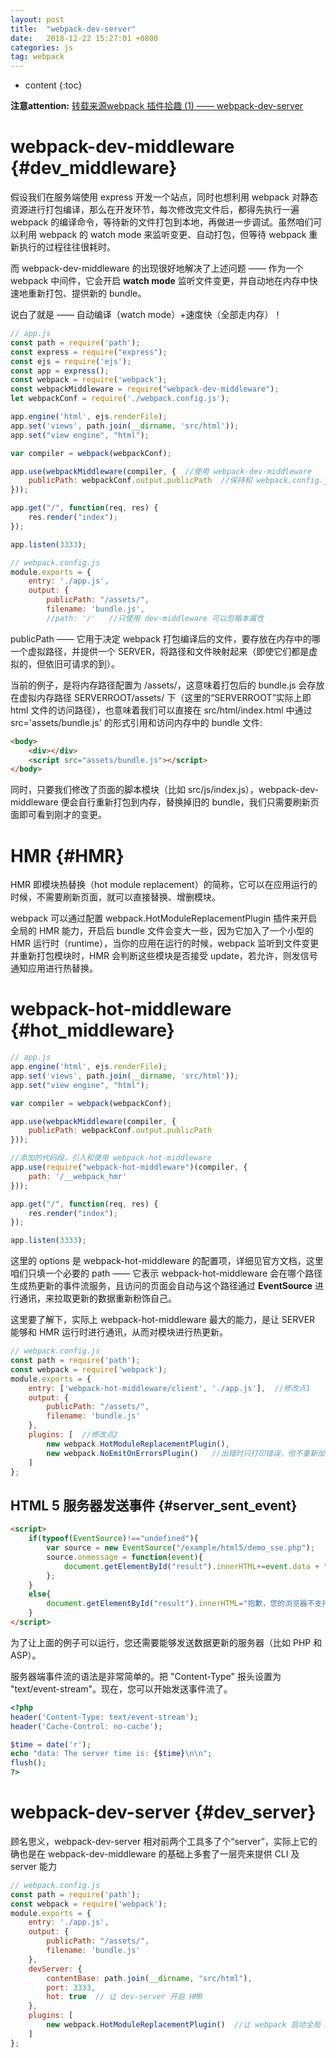 ```yaml
---
layout: post
title:  "webpack-dev-server"
date:   2018-12-22 15:27:01 +0800
categories: js
tag: webpack
---
```


* content
{:toc}

**注意attention:** [转载来源webpack 插件拾趣 (1) —— webpack-dev-server](https://www.cnblogs.com/vajoy/p/7000522.html)

webpack-dev-middleware			{#dev_middleware}
====================================

假设我们在服务端使用 express 开发一个站点，同时也想利用 webpack 对静态资源进行打包编译，那么在开发环节，每次修改完文件后，都得先执行一遍 webpack 的编译命令，等待新的文件打包到本地，再做进一步调试。虽然咱们可以利用 webpack 的 watch mode 来监听变更、自动打包，但等待 webpack 重新执行的过程往往很耗时。  

而 webpack-dev-middleware 的出现很好地解决了上述问题 —— 作为一个 webpack 中间件，它会开启 **watch mode** 监听文件变更，并自动地在内存中快速地重新打包、提供新的 bundle。  

说白了就是 —— 自动编译（watch mode）+速度快（全部走内存）！

```javascript
// app.js
const path = require('path');
const express = require("express");
const ejs = require('ejs');
const app = express();
const webpack = require('webpack');
const webpackMiddleware = require("webpack-dev-middleware");
let webpackConf = require('./webpack.config.js');

app.engine('html', ejs.renderFile);
app.set('views', path.join(__dirname, 'src/html'));
app.set("view engine", "html");

var compiler = webpack(webpackConf);

app.use(webpackMiddleware(compiler, {  //使用 webpack-dev-middleware
    publicPath: webpackConf.output.publicPath  //保持和 webpack.config.js 里的 publicPath 一致
}));

app.get("/", function(req, res) {
    res.render("index");
});

app.listen(3333);
```

```javascript
// webpack.config.js
module.exports = {
    entry: './app.js',
    output: {
        publicPath: "/assets/",
        filename: 'bundle.js',
        //path: '/'   //只使用 dev-middleware 可以忽略本属性
```

publicPath —— 它用于决定 webpack 打包编译后的文件，要存放在内存中的哪一个虚拟路径，并提供一个 SERVER，将路径和文件映射起来（即使它们都是虚拟的，但依旧可请求的到）。  

当前的例子，是将内存路径配置为 /assets/，这意味着打包后的 bundle.js 会存放在虚拟内存路径 SERVERROOT/assets/ 下（这里的“SERVERROOT”实际上即 html 文件的访问路径），也意味着我们可以直接在 src/html/index.html 中通过 src='assets/bundle.js' 的形式引用和访问内存中的 bundle 文件:  
```html
<body>
    <div></div>
    <script src="assets/bundle.js"></script>
</body>
```
同时，只要我们修改了页面的脚本模块（比如 src/js/index.js），webpack-dev-middleware 便会自行重新打包到内存，替换掉旧的 bundle，我们只需要刷新页面即可看到刚才的变更。  

HMR			{#HMR}
====================================

HMR 即模块热替换（hot module replacement）的简称，它可以在应用运行的时候，不需要刷新页面，就可以直接替换、增删模块。  

webpack 可以通过配置 webpack.HotModuleReplacementPlugin 插件来开启全局的 HMR 能力，开启后 bundle 文件会变大一些，因为它加入了一个小型的 HMR 运行时（runtime），当你的应用在运行的时候，webpack 监听到文件变更并重新打包模块时，HMR 会判断这些模块是否接受 update，若允许，则发信号通知应用进行热替换。  

webpack-hot-middleware 			{#hot_middleware}
====================================

```javascript
// app.js
app.engine('html', ejs.renderFile);
app.set('views', path.join(__dirname, 'src/html'));
app.set("view engine", "html");

var compiler = webpack(webpackConf);

app.use(webpackMiddleware(compiler, {
    publicPath: webpackConf.output.publicPath
}));

//添加的代码段，引入和使用 webpack-hot-middleware
app.use(require("webpack-hot-middleware")(compiler, {
    path: '/__webpack_hmr'
}));

app.get("/", function(req, res) {
    res.render("index");
});

app.listen(3333);
```

这里的 options 是 webpack-hot-middleware 的配置项，详细见官方文档，这里咱们只填一个必要的 path —— 它表示 webpack-hot-middleware 会在哪个路径生成热更新的事件流服务，且访问的页面会自动与这个路径通过 **EventSource** 进行通讯，来拉取更新的数据重新粉饰自己。  

这里要了解下，实际上 webpack-hot-middleware 最大的能力，是让 SERVER 能够和 HMR 运行时进行通讯，从而对模块进行热更新。  

```javascript
// webpack.config.js
const path = require('path');
const webpack = require('webpack');
module.exports = {
    entry: ['webpack-hot-middleware/client', './app.js'],  //修改点1
    output: {
        publicPath: "/assets/",
        filename: 'bundle.js'
    },
    plugins: [  //修改点2
        new webpack.HotModuleReplacementPlugin(),
        new webpack.NoEmitOnErrorsPlugin()   //出错时只打印错误，但不重新加载页面
    ]
};
```

HTML 5 服务器发送事件               {#server_sent_event}
------------------------------------

```html
<script>
    if(typeof(EventSource)!=="undefined"){
        var source = new EventSource("/example/html5/demo_sse.php");
        source.onmessage = function(event){
            document.getElementById("result").innerHTML+=event.data + "<br />";
        };
    }
    else{
        document.getElementById("result").innerHTML="抱歉，您的浏览器不支持 server-sent 事件 ...";
    }
</script>
```

为了让上面的例子可以运行，您还需要能够发送数据更新的服务器（比如 PHP 和 ASP）。  

服务器端事件流的语法是非常简单的。把 "Content-Type" 报头设置为 "text/event-stream"。现在，您可以开始发送事件流了。  

```php
<?php
header('Content-Type: text/event-stream');
header('Cache-Control: no-cache');

$time = date('r');
echo "data: The server time is: {$time}\n\n";
flush();
?>
```

webpack-dev-server 			{#dev_server}
====================================

顾名思义，webpack-dev-server 相对前两个工具多了个“server”，实际上它的确也是在 webpack-dev-middleware 的基础上多套了一层壳来提供 CLI 及 server 能力  

```javascript
// webpack.config.js
const path = require('path');
const webpack = require('webpack');
module.exports = {
    entry: './app.js',
    output: {
        publicPath: "/assets/",
        filename: 'bundle.js'
    },
    devServer: {
        contentBase: path.join(__dirname, "src/html"),
        port: 3333,
        hot: true  // 让 dev-server 开启 HMR
    },
    plugins: [
        new webpack.HotModuleReplacementPlugin()  //让 webpack 启动全局 HMR
    ]
};
```